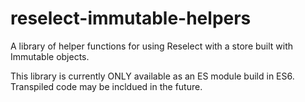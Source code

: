 # reselect-immutable-helpers

A library of helper functions for using Reselect with a store built with Immutable objects.

This library is currently ONLY available as an ES module build in ES6. Transpiled code may be incldued in the future.
